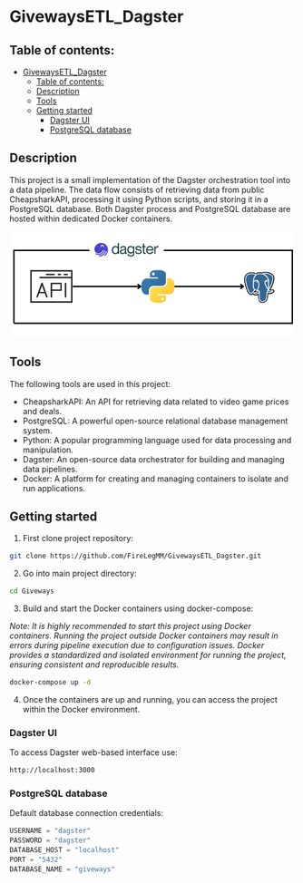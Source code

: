 # GivewaysETL_Dagster

## Table of contents:

- [GivewaysETL\_Dagster](#givewaysetl_dagster)
  - [Table of contents:](#table-of-contents)
  - [Description](#description)
  - [Tools](#tools)
  - [Getting started](#getting-started)
    - [Dagster UI](#dagster-ui)
    - [PostgreSQL database](#postgresql-database)

## Description

This project is a small implementation of the Dagster orchestration tool into a data pipeline. The data flow consists of retrieving data from public CheapsharkAPI, processing it using Python scripts, and storing it in a PostgreSQL database. Both Dagster process and PostgreSQL database are hosted within dedicated Docker containers.

![Tools](./images/giveways.png)

## Tools

The following tools are used in this project:

* CheapsharkAPI: An API for retrieving data related to video game prices and deals.
* PostgreSQL: A powerful open-source relational database management system.
* Python: A popular programming language used for data processing and manipulation.
* Dagster: An open-source data orchestrator for building and managing data pipelines.
* Docker: A platform for creating and managing containers to isolate and run applications.

## Getting started

1. First clone project repository:

```bash
git clone https://github.com/FireLegMM/GivewaysETL_Dagster.git
```

2. Go into main project directory:

```bash
cd Giveways
```
3. Build and start the Docker containers using docker-compose:

*Note: It is highly recommended to start this project using Docker containers. Running the project outside Docker containers may result in errors during pipeline execution due to configuration issues. Docker provides a standardized and isolated environment for running the project, ensuring consistent and reproducible results.*

```bash
docker-compose up -d
```

4. Once the containers are up and running, you can access the project within the Docker environment.

### Dagster UI
To access Dagster web-based interface use:
```html
http://localhost:3000
```

### PostgreSQL database
Default database connection credentials:
```python
USERNAME = "dagster"
PASSWORD = "dagster"
DATABASE_HOST = "localhost"
PORT = "5432"
DATABASE_NAME = "giveways"
```
